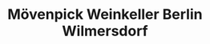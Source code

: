 ---
title: "Mövenpick Weinkeller Berlin Wilmersdorf"
url: /berlin/moevenpick-weinkeller-berlin-wilmersdorf/
shop: Spirituosen
---